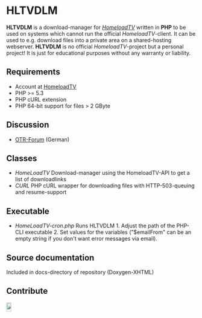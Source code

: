 HLTVDLM
=======

<b>HLTVDLM</b> is a download-manager for <a href="http://www.homeloadtv.com/" alt="HomeloadTV"><i>HomeloadTV</i></a> written in <b>PHP</b> to be used on systems which cannot run the official <i>HomeloadTV</i>-client.
It can be used to e.g. download files into a private area on a shared-hosting webserver.
<b>HLTVDLM</b> is no official <i>HomeloadTV</i>-project but a personal project! It is just for educational purposes without any warranty or liability.

**Requirements**
----------------
* Account at [HomeloadTV](http://www.homeloadtv.com/)
* PHP >= 5.3
* PHP cURL extension
* PHP 64-bit support for files > 2 GByte

**Discussion**
----------------
* [OTR-Forum](http://www.otrforum.com/showthread.php?62869-Api&p=348681#post348681) (German)

**Classes**
----------------
* _HomeLoadTV_
          Download-manager using the HomeloadTV-API
          to get a list of downloadlinks
* _CURL_
          PHP cURL wrapper for downloading files
          with HTTP-503-queuing and resume-support

**Executable**
----------------
* _HomeLoadTV-cron.php_
          Runs HLTVDLM
          1. Adjust the path of the PHP-CLI executable
          2. Set values for the variables ("$emailFrom" can be an empty string
              if you don't want error messages via email).


**Source documentation**
----------------
  Included in docs-directory of repository (Doxygen-XHTML)

**Contribute**
----------------
<a href="https://flattr.com/submit/auto?user_id=renne&url=http://renneb.github.io/HLTVDLM&title=HLTVDLM&language=PHP&tags=github&category=software"><img src="http://api.flattr.com/button/flattr-badge-large.png" height="24em" width="16%"/></a>
